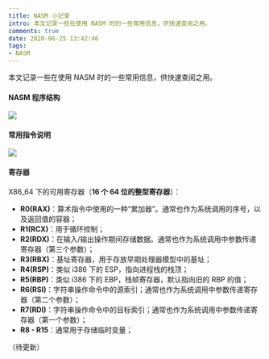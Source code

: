 ```yaml
---
title: NASM 小记录
intro: 本文记录一些在使用 NASM 时的一些常用信息，供快速查阅之用。
comments: true
date: 2020-06-25 13:42:46
tags:
- NASM
---
```


本文记录一些在使用 NASM 时的一些常用信息，供快速查阅之用。

#### NASM 程序结构

![](1.png)


#### 常用指令说明

![](2.png)


#### 寄存器

X86_64 下的可用寄存器（**16 个 64 位的整型寄存器**）：

* **R0(RAX)**：算术指令中使用的一种“累加器”。通常也作为系统调用的序号，以及返回值的容器；
* **R1(RCX)**：用于循环控制；
* **R2(RDX)**：在输入/输出操作期间存储数据。通常也作为系统调用中参数传递寄存器（第三个参数）；
* **R3(RBX)**：基址寄存器，用于存放早期处理器模型中的基址；
* **R4(RSP)**：类似 i386 下的 ESP，指向进程栈的栈顶；
* **R5(RBP)**：类似 i386 下的 EBP，栈帧寄存器，默认指向旧的 RBP 的值；
* **R6(RSI)**：字符串操作命令中的源索引；通常也作为系统调用中参数传递寄存器（第二个参数）；
* **R7(RDI)**：字符串操作命令中的目标索引；通常也作为系统调用中参数传递寄存器（第一个参数）；
* **R8 - R15**：通常用于存储临时变量；

（待更新）
